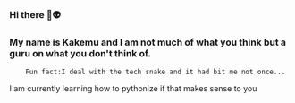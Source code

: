 ### Hi there 🤖👽
### My name is Kakemu and I am not much of what you think but a guru on what you don't think of.
        Fun fact:I deal with the tech snake and it had bit me not once...
I am currently learning how to pythonize if that makes sense to you
<!--
**My name is Kakemu** is a ✨ _special_ ✨ repository because its `README.md` (this file) appears on your GitHub profile.

Here are some ideas to get you started:

- 🔭 I’m currently working on ...
- 🌱 I’m currently learning ...
- 👯 I’m looking to collaborate on ...
- 🤔 I’m looking for help with ...
- 💬 Ask me about ...
- 📫 How to reach me: ...
- 😄 Pronouns: ...
- ⚡ Fun fact: ...
-->
